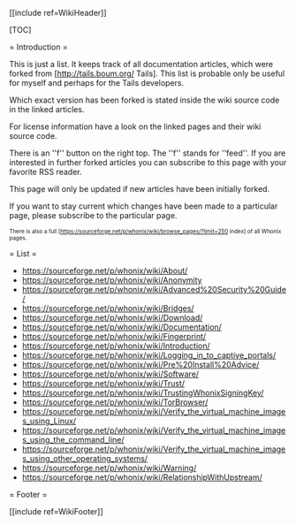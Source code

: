 [[include ref=WikiHeader]]

[TOC]

= Introduction =

This is just a list. It keeps track of all documentation articles, which were forked from [http://tails.boum.org/ Tails]. This list is probable only be useful for myself and perhaps for the Tails developers.

Which exact version has been forked is stated inside the wiki source code in the linked articles.

For license information have a look on the linked pages and their wiki source code.

There is an ''f'' button on the right top. The ''f'' stands for ''feed''. If you are interested in further forked articles you can subscribe to this page with your favorite RSS reader.

This page will only be updated if new articles have been initially forked.

If you want to stay current which changes have been made to a particular page, please subscribe to the particular page.

<font size="-3">There is also a full [https://sourceforge.net/p/whonix/wiki/browse_pages/?limit=250 index] of all Whonix pages.</font>

= List =

* https://sourceforge.net/p/whonix/wiki/About/
* https://sourceforge.net/p/whonix/wiki/Anonymity
* https://sourceforge.net/p/whonix/wiki/Advanced%20Security%20Guide/
* https://sourceforge.net/p/whonix/wiki/Bridges/
* https://sourceforge.net/p/whonix/wiki/Download/
* https://sourceforge.net/p/whonix/wiki/Documentation/
* https://sourceforge.net/p/whonix/wiki/Fingerprint/
* https://sourceforge.net/p/whonix/wiki/Introduction/
* https://sourceforge.net/p/whonix/wiki/Logging_in_to_captive_portals/
* https://sourceforge.net/p/whonix/wiki/Pre%20Install%20Advice/
* https://sourceforge.net/p/whonix/wiki/Software/
* https://sourceforge.net/p/whonix/wiki/Trust/
* https://sourceforge.net/p/whonix/wiki/TrustingWhonixSigningKey/
* https://sourceforge.net/p/whonix/wiki/TorBrowser/
* https://sourceforge.net/p/whonix/wiki/Verify_the_virtual_machine_images_using_Linux/
* https://sourceforge.net/p/whonix/wiki/Verify_the_virtual_machine_images_using_the_command_line/
* https://sourceforge.net/p/whonix/wiki/Verify_the_virtual_machine_images_using_other_operating_systems/
* https://sourceforge.net/p/whonix/wiki/Warning/
* https://sourceforge.net/p/whonix/wiki/RelationshipWithUpstream/

= Footer =

[[include ref=WikiFooter]]

